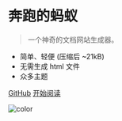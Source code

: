 # 奔跑的蚂蚁

> 一个神奇的文档网站生成器。

- 简单、轻便 (压缩后 ~21kB)
- 无需生成 html 文件
- 众多主题

[GitHub](https://github.com/rency)
[开始阅读](README.md)

<!-- 背景色 -->
![color](#fff)



